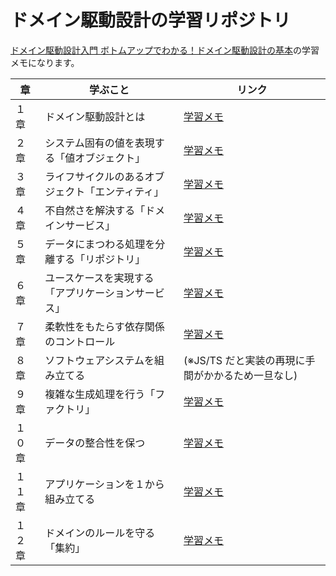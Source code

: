 # ドメイン駆動設計の学習リポジトリ

[ドメイン駆動設計入門 ボトムアップでわかる！ドメイン駆動設計の基本](https://www.shoeisha.co.jp/book/detail/9784798150727)の学習メモになります。

| 章     | 学ぶこと                                           | リンク                                                                    |
| ------ | -------------------------------------------------- | ------------------------------------------------------------------------- |
| １章   | ドメイン駆動設計とは                               | [学習メモ](https://github.com/miily8310s/ddd-bottomup/tree/master/chap1)  |
| ２章   | システム固有の値を表現する「値オブジェクト」       | [学習メモ](https://github.com/miily8310s/ddd-bottomup/tree/master/chap2)  |
| ３章   | ライフサイクルのあるオブジェクト「エンティティ」   | [学習メモ](https://github.com/miily8310s/ddd-bottomup/tree/master/chap3)  |
| ４章   | 不自然さを解決する「ドメインサービス」             | [学習メモ](https://github.com/miily8310s/ddd-bottomup/tree/master/chap4)  |
| ５章   | データにまつわる処理を分離する「リポジトリ」       | [学習メモ](https://github.com/miily8310s/ddd-bottomup/tree/master/chap5)  |
| ６章   | ユースケースを実現する「アプリケーションサービス」 | [学習メモ](https://github.com/miily8310s/ddd-bottomup/tree/master/chap6)  |
| ７章   | 柔軟性をもたらす依存関係のコントロール             | [学習メモ](https://github.com/miily8310s/ddd-bottomup/tree/master/chap7)  |
| ８章   | ソフトウェアシステムを組み立てる                   | (※JS/TS だと実装の再現に手間がかかるため一旦なし)                         |
| ９章   | 複雑な生成処理を行う「ファクトリ」                 | [学習メモ](https://github.com/miily8310s/ddd-bottomup/tree/master/chap9)  |
| １０章 | データの整合性を保つ                               | [学習メモ](https://github.com/miily8310s/ddd-bottomup/tree/master/chap10) |
| １１章 | アプリケーションを１から組み立てる                 | [学習メモ](https://github.com/miily8310s/ddd-bottomup/tree/master/chap11) |
| １２章 | ドメインのルールを守る「集約」                     | [学習メモ](https://github.com/miily8310s/ddd-bottomup/tree/master/chap12) |
